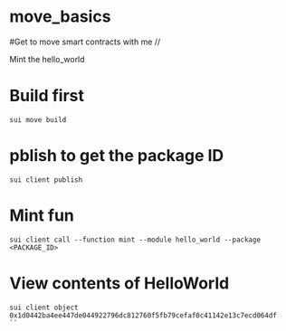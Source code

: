 # move_basics
#Get to move smart contracts with me //

Mint the hello_world
# Build  first
```
sui move build
```
# pblish to get the package ID
```
sui client publish
```
# Mint fun
```
sui client call --function mint --module hello_world --package <PACKAGE_ID>
```
# View contents of HelloWorld
```
sui client object 0x1d0442ba4ee447de044922796dc812760f5fb79cefaf0c41142e13c7ecd064df
``

